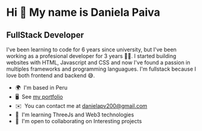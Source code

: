 Hi 👋 My name is Daniela Paiva
==============================

FullStack Developer
-------------------

I've been learning to code for 6 years since university, but I've been working as a profesional developer for 3 years 👩‍💻. I started building websites with HTML, Javascript and CSS and now I've found a passion in multiples frameworks and programming languagues. I'm fullstack because I love both frontend and backend 😅.

* 🌍  I'm based in Peru
* 🖥️  See [my portfolio](https://danielapaiva.dev/)
* ✉️  You can contact me at [danielapv200@gmail.com](mailto:danielapv200@gmail.com)
* 🧠  I'm learning ThreeJs and Web3 technologies
* 🤝  I'm open to collaborating on Interesting projects
